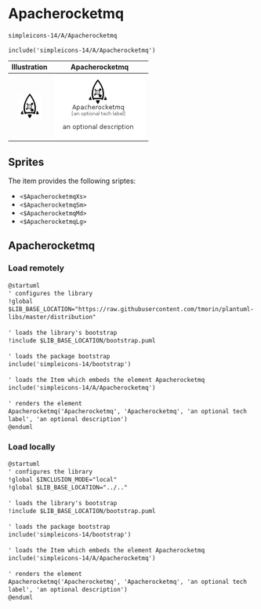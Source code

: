 # Apacherocketmq


```text
simpleicons-14/A/Apacherocketmq
```

```text
include('simpleicons-14/A/Apacherocketmq')
```



| Illustration | Apacherocketmq |
| :---: | :---: |
| ![illustration for Illustration](../../simpleicons-14/A/Apacherocketmq.png) | ![illustration for Apacherocketmq](../../simpleicons-14/A/Apacherocketmq.Local.png) |



## Sprites
The item provides the following sriptes:

- `<$ApacherocketmqXs>`
- `<$ApacherocketmqSm>`
- `<$ApacherocketmqMd>`
- `<$ApacherocketmqLg>`





## Apacherocketmq

### Load remotely
```plantuml
@startuml
' configures the library
!global $LIB_BASE_LOCATION="https://raw.githubusercontent.com/tmorin/plantuml-libs/master/distribution"

' loads the library's bootstrap
!include $LIB_BASE_LOCATION/bootstrap.puml

' loads the package bootstrap
include('simpleicons-14/bootstrap')

' loads the Item which embeds the element Apacherocketmq
include('simpleicons-14/A/Apacherocketmq')

' renders the element
Apacherocketmq('Apacherocketmq', 'Apacherocketmq', 'an optional tech label', 'an optional description')
@enduml
```

### Load locally
```plantuml
@startuml
' configures the library
!global $INCLUSION_MODE="local"
!global $LIB_BASE_LOCATION="../.."

' loads the library's bootstrap
!include $LIB_BASE_LOCATION/bootstrap.puml

' loads the package bootstrap
include('simpleicons-14/bootstrap')

' loads the Item which embeds the element Apacherocketmq
include('simpleicons-14/A/Apacherocketmq')

' renders the element
Apacherocketmq('Apacherocketmq', 'Apacherocketmq', 'an optional tech label', 'an optional description')
@enduml
```

